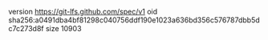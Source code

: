 version https://git-lfs.github.com/spec/v1
oid sha256:a0491dba4bf81298c040756ddf190e1023a636bd356c576787dbb5dc7c273d8f
size 10903
